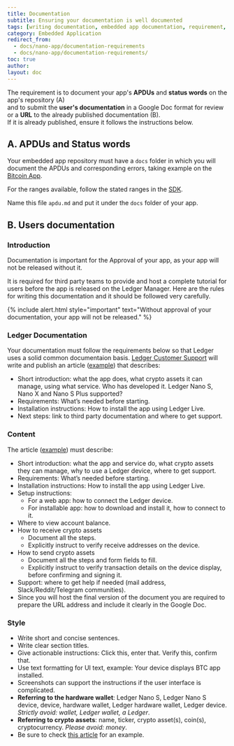 ```yaml
---
title: Documentation
subtitle: Ensuring your documentation is well documented
tags: [writing documentation, embedded app documentation, requirement, requirements]
category: Embedded Application
redirect_from: 
  - docs/nano-app/documentation-requirements
  - docs/nano-app/documentation-requirements/
toc: true
author:
layout: doc
---
```


The requirement is to document your app's **APDUs** and **status words** on the app's repository (A)  
and to submit the **user's documentation** in a Google Doc format for review or a **URL** to the already published documentation (B).  
If it is already published, ensure it follows the instructions below.

## A. APDUs and Status words

Your embedded app repository must have a `docs` folder in which you will document the APDUs and corresponding errors, taking example on the [Bitcoin App](https://github.com/LedgerHQ/app-bitcoin-new/blob/develop/doc/bitcoin.md).

For the ranges available, follow the stated ranges in the [SDK](https://github.com/LedgerHQ/ledger-nanos-sdk/blob/master/ledger-secure-sdk/include/errors.h).

Name this file `apdu.md` and put it under the `docs` folder of your app. 


## B. Users documentation

### Introduction

Documentation is important for the Approval of your app, as your app will not be released without it.

It is required for third party teams to provide and host a complete tutorial for users before the app is released on the Ledger Manager. Here are the rules for writing this documentation and it should be followed very carefully.

<!--  -->
{% include alert.html style="important" text="Without approval of your documentation, your app will not be released." %}
<!--  -->

### Ledger Documentation

Your documentation must follow the requirements below  so that Ledger uses a solid common documentaion basis.
[Ledger Customer Support](https://support.ledgerwallet.com/hc/en-us) will write and publish an article ([example](https://support.ledgerwallet.com/hc/en-us/articles/360007583514-Ontology-ONT-)) that describes:
- Short introduction: what the app does, what crypto assets it can manage, using what service. Who has developed it. Ledger Nano S, Nano X and Nano S Plus supported?
- Requirements: What’s needed before starting.
- Installation instructions: How to install the app using Ledger Live.
- Next steps: link to third party documentation and where to get support.


### Content

The article ([example](https://blog.cyberrepublic.org/2020/06/15/how-to-use-your-ledger-device-with-the-elastos-light-wallet/)) must describe:
- Short introduction: what the app and service do, what crypto assets they can manage, why to use a Ledger device, where to get support.
- Requirements: What’s needed before starting.
- Installation instructions: How to install the app using Ledger Live.
- Setup instructions:
    - For a web app: how to connect the Ledger device.
    - For installable app: how to download and install it, how to connect to it.
- Where to view account balance.
- How to receive crypto assets
    - Document all the steps.
    - Explicitly instruct to verify receive addresses on the device.
- How to send crypto assets
    - Document all the steps and form fields to fill.
    - Explicitly instruct to verify transaction details on the device display, before confirming and signing it.
- Support: where to get help if needed (mail address, Slack/Reddit/Telegram communities). 
- Since you will host the final version of the document you are required to prepare the URL address and include it clearly in the Google Doc.

### Style

- Write short and concise sentences.
- Write clear section titles.
- Give actionable instructions: Click this, enter that. Verify this, confirm that.
- Use text formatting for UI text, example: Your device displays BTC app installed.
- Screenshots can support the instructions if the user interface is complicated.
- **Referring to the hardware wallet**: Ledger Nano S, Ledger Nano S device, device, hardware wallet, Ledger hardware wallet, Ledger device.
<i>Strictly avoid: wallet, Ledger wallet, a Ledger</i>.
- **Referring to crypto assets**: name, ticker, crypto asset(s), coin(s), cryptocurrency.
<i>Please avoid: money</i>.
- Be sure to check [this article](https://blog.cyberrepublic.org/2020/06/15/how-to-use-your-ledger-device-with-the-elastos-light-wallet/) for an example.

